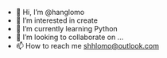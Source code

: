 - 👋 Hi, I’m @hanglomo
- 👀 I’m interested in create 
- 🌱 I’m currently learning Python
- 💞️ I’m looking to collaborate on ...
- 📫 How to reach me shhlomo@outlook.com

<!---
hanglomo/hanglomo is a ✨ special ✨ repository because its `README.md` (this file) appears on your GitHub profile.
You can click the Preview link to take a look at your changes.
--->

